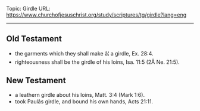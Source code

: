 Topic: Girdle
URL: https://www.churchofjesuschrist.org/study/scriptures/tg/girdle?lang=eng

---

## Old Testament

- the garments which they shall make â¦ a girdle, Ex. 28:4.
- righteousness shall be the girdle of his loins, Isa. 11:5 (2Â Ne. 21:5).

## New Testament

- a leathern girdle about his loins, Matt. 3:4 (Mark 1:6).
- took Paulâs girdle, and bound his own hands, Acts 21:11.

